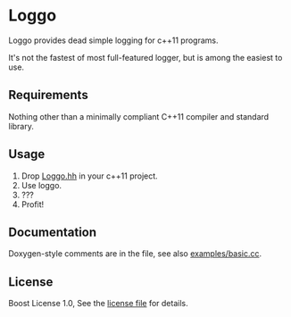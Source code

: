 # Loggo
Loggo provides dead simple logging for c++11 programs.

It's not the fastest of most full-featured logger, but is among the easiest to use.


## Requirements
Nothing other than a minimally compliant C++11 compiler and standard library.

## Usage
1. Drop [Loggo.hh](loggo/Loggo.hh) in your c++11 project.
2. Use loggo.
3. ???
4. Profit!

## Documentation
Doxygen-style comments are in the file, see also [examples/basic.cc](examples/basic.cc).


## License
Boost License 1.0, See the [license file](LICENSE.md) for details.
